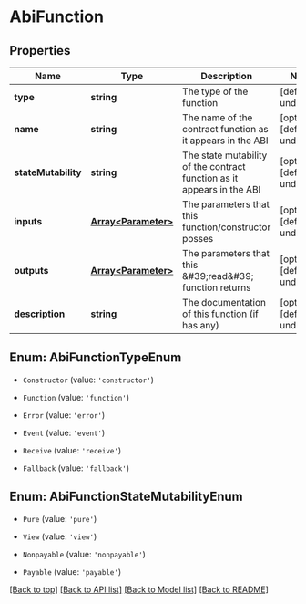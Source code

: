 # AbiFunction

## Properties

|Name | Type | Description | Notes|
|------------ | ------------- | ------------- | -------------|
|**type** | **string** | The type of the function | [default to undefined]|
|**name** | **string** | The name of the contract function as it appears in the ABI | [optional] [default to undefined]|
|**stateMutability** | **string** | The state mutability of the contract function as it appears in the ABI | [optional] [default to undefined]|
|**inputs** | [**Array&lt;Parameter&gt;**](Parameter.md) | The parameters that this function/constructor posses | [optional] [default to undefined]|
|**outputs** | [**Array&lt;Parameter&gt;**](Parameter.md) | The parameters that this \&#39;read\&#39; function returns | [optional] [default to undefined]|
|**description** | **string** | The documentation of this function (if has any) | [optional] [default to undefined]|


## Enum: AbiFunctionTypeEnum


* `Constructor` (value: `'constructor'`)

* `Function` (value: `'function'`)

* `Error` (value: `'error'`)

* `Event` (value: `'event'`)

* `Receive` (value: `'receive'`)

* `Fallback` (value: `'fallback'`)



## Enum: AbiFunctionStateMutabilityEnum


* `Pure` (value: `'pure'`)

* `View` (value: `'view'`)

* `Nonpayable` (value: `'nonpayable'`)

* `Payable` (value: `'payable'`)





[[Back to top]](#) [[Back to API list]](../../README.md#documentation-for-api-endpoints) [[Back to Model list]](../../README.md#documentation-for-models) [[Back to README]](../../README.md)
